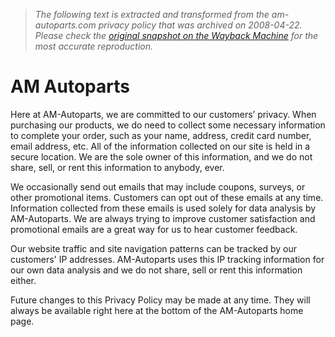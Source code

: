 > *The following text is extracted and transformed from the am-autoparts.com privacy policy that was archived on 2008-04-22. Please check the [original snapshot on the Wayback Machine](https://web.archive.org/web/20080422204401id_/http%3A//www.am-autoparts.com/privacy-statement.php) for the most accurate reproduction.*

# AM Autoparts

Here at AM-Autoparts, we are committed to our customers’ privacy. When purchasing our products, we do need to collect some necessary information to complete your order, such as your name, address, credit card number, email address, etc. All of the information collected on our site is held in a secure location. We are the sole owner of this information, and we do not share, sell, or rent this information to anybody, ever. 

We occasionally send out emails that may include coupons, surveys, or other promotional items. Customers can opt out of these emails at any time. Information collected from these emails is used solely for data analysis by AM-Autoparts. We are always trying to improve customer satisfaction and promotional emails are a great way for us to hear customer feedback. 

Our website traffic and site navigation patterns can be tracked by our customers' IP addresses. AM-Autoparts uses this IP tracking information for our own data analysis and we do not share, sell or rent this information either. 

Future changes to this Privacy Policy may be made at any time. They will always be available right here at the bottom of the AM-Autoparts home page. 
